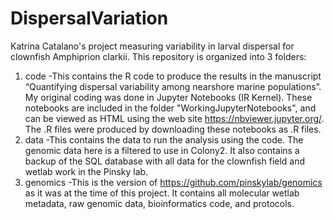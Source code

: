 # DispersalVariation
Katrina Catalano's project measuring variability in larval dispersal for clownfish Amphiprion clarkii. This repository is organized into 3 folders:
1. code
  -This contains the R code to produce the results in the manuscript “Quantifying dispersal variability among nearshore marine populations”. My original coding was done in Jupyter Notebooks (IR Kernel). These notebooks are included in the folder "WorkingJupyterNotebooks", and can be viewed as HTML using the web site https://nbviewer.jupyter.org/. The .R files were produced by downloading these notebooks as .R files. 
2. data
  -This contains the data to run the analysis using the code. The genomic data here is a filtered to use in Colony2. It also contains a backup of the SQL database with all data for the clownfish field and wetlab work in the Pinsky lab.
3. genomics
  -This is the version of https://github.com/pinskylab/genomics as it was at the time of this project. It contains all molecular wetlab metadata, raw genomic data, bioinformatics code, and protocols.
  
